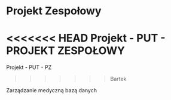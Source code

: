 # Projekt Zespołowy
<<<<<<< HEAD
Projekt - PUT - PROJEKT ZESPOŁOWY
=======
Projekt - PUT - PZ
>>>>>>> Bartek

Zarządzanie medyczną bazą danych